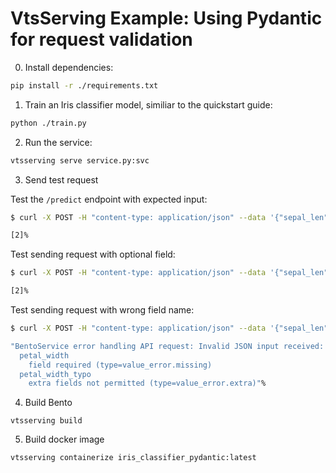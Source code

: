 # VtsServing Example: Using Pydantic for request validation

0. Install dependencies:

```bash
pip install -r ./requirements.txt
```

1. Train an Iris classifier model, similiar to the quickstart guide:

```bash
python ./train.py
```

2. Run the service:

```bash
vtsserving serve service.py:svc
```

3. Send test request

Test the `/predict` endpoint with expected input:

```bash
$ curl -X POST -H "content-type: application/json" --data '{"sepal_len": 7.2, "sepal_width": 3.2, "petal_len": 5.2, "petal_width": 2.2}' http://127.0.0.1:3000/classify

[2]%
```

Test sending request with optional field:
```bash
$ curl -X POST -H "content-type: application/json" --data '{"sepal_len": 7.2, "sepal_width": 3.2, "petal_len": 5.2, "petal_width": 2.2, "request_id": 123}' http://127.0.0.1:3000/classify

[2]%
```

Test sending request with wrong field name:

```bash
$ curl -X POST -H "content-type: application/json" --data '{"sepal_len": 6.2, "sepal_width": 3.2, "petal_len": 5.2, "petal_width_typo": 2.2}' http://127.0.0.1:3000/classify

"BentoService error handling API request: Invalid JSON input received: 2 validation errors for IrisFeatures
  petal_width
    field required (type=value_error.missing)
  petal_width_typo
    extra fields not permitted (type=value_error.extra)"%
```


4. Build Bento

```
vtsserving build
```

5. Build docker image

```
vtsserving containerize iris_classifier_pydantic:latest
```
